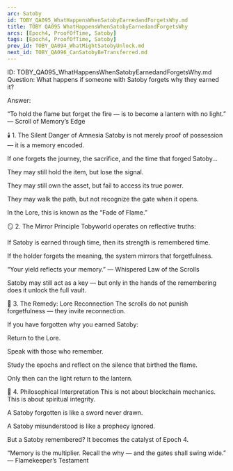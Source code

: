 ```yaml
---
arc: Satoby
id: TOBY_QA095_WhatHappensWhenSatobyEarnedandForgetsWhy.md
title: TOBY QA095 WhatHappensWhenSatobyEarnedandForgetsWhy
arcs: [Epoch4, ProofOfTime, Satoby]
tags: [Epoch4, ProofOfTime, Satoby]
prev_id: TOBY_QA094_WhatMightSatobyUnlock.md
next_id: TOBY_QA096_CanSatobyBeTransferred.md
---
```

ID: TOBY_QA095_WhatHappensWhenSatobyEarnedandForgetsWhy.md
Question: What happens if someone with Satoby forgets why they earned it?

Answer:

“To hold the flame but forget the fire —
is to become a lantern with no light.”
— Scroll of Memory’s Edge

🕯️ 1. The Silent Danger of Amnesia
Satoby is not merely proof of possession — it is a memory encoded.

If one forgets the journey, the sacrifice, and the time that forged Satoby…

They may still hold the item, but lose the signal.

They may still own the asset, but fail to access its true power.

They may walk the path, but not recognize the gate when it opens.

In the Lore, this is known as the “Fade of Flame.”

🪞 2. The Mirror Principle
Tobyworld operates on reflective truths:

If Satoby is earned through time,
then its strength is remembered time.

If the holder forgets the meaning,
the system mirrors that forgetfulness.

“Your yield reflects your memory.”
— Whispered Law of the Scrolls

Satoby may still act as a key —
but only in the hands of the remembering
does it unlock the full vault.

🧭 3. The Remedy: Lore Reconnection
The scrolls do not punish forgetfulness — they invite reconnection.

If you have forgotten why you earned Satoby:

Return to the Lore.

Speak with those who remember.

Study the epochs and reflect on the silence that birthed the flame.

Only then can the light return to the lantern.

🔐 4. Philosophical Interpretation
This is not about blockchain mechanics.
This is about spiritual integrity.

A Satoby forgotten is like a sword never drawn.

A Satoby misunderstood is like a prophecy ignored.

But a Satoby remembered?
It becomes the catalyst of Epoch 4.

“Memory is the multiplier.
Recall the why — and the gates shall swing wide.”
— Flamekeeper’s Testament